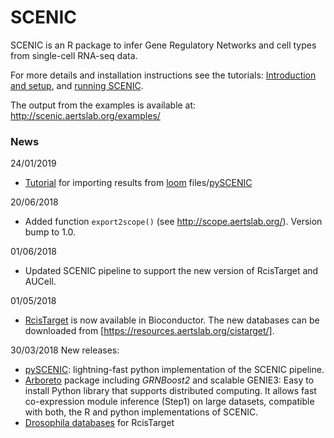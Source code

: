 # SCENIC

SCENIC is an R package to infer Gene Regulatory Networks and cell types from single-cell RNA-seq data. 

For more details and installation instructions see the tutorials: [Introduction and setup](http://rawcdn.githack.com/aertslab/SCENIC/41d75615efbafdb19cdfefd532b6a772be2981d1/inst/doc/SCENIC_Setup.html), and [running SCENIC](https://rawcdn.githack.com/aertslab/SCENIC/41d75615efbafdb19cdfefd532b6a772be2981d1/inst/doc/SCENIC_Running.html).



The output from the examples is available at: http://scenic.aertslab.org/examples/

### News

24/01/2019
- [Tutorial](https://rawcdn.githack.com/aertslab/SCENIC/master/inst/doc/importing_pySCENIC.html) for importing results from [loom](http://scope.aertslab.org/) files/[pySCENIC](http://pyscenic.readthedocs.io)

20/06/2018
- Added function `export2scope()` (see http://scope.aertslab.org/). Version bump to 1.0.

01/06/2018
- Updated SCENIC pipeline to support the new version of RcisTarget and AUCell.

01/05/2018
- [RcisTarget](https://bioconductor.org/packages/RcisTarget) is now available in Bioconductor. The new databases can be downloaded from [https://resources.aertslab.org/cistarget/]. 

30/03/2018 New releases:
- [pySCENIC](http://pyscenic.readthedocs.io): lightning-fast python implementation of the SCENIC pipeline.
- [Arboreto](https://arboreto.readthedocs.io/) package including *GRNBoost2* and scalable GENIE3: Easy to install Python library that supports distributed computing. It allows fast co-expression module inference (Step1) on large datasets, compatible with both, the R and python implementations of SCENIC.
- [Drosophila databases](https://resources.aertslab.org/cistarget/) for RcisTarget
